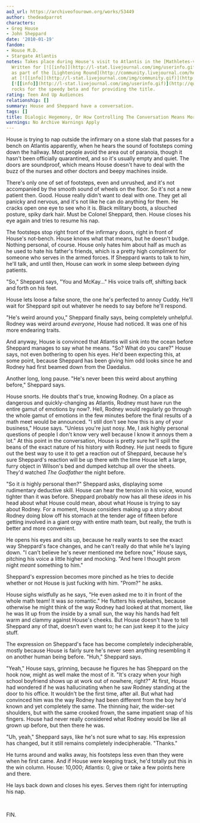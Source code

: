 ```yaml
---
ao3_url: https://archiveofourown.org/works/53449
author: thedeadparrot
characters:
- Greg House
- John Sheppard
date: '2010-01-19'
fandom:
- House M.D.
- Stargate Atlantis
notes: Takes place during House's visit to Atlantis in the [Mathletes-verse](http://archiveofourown.org/series/178).
  Written for [![[info]](http://l-stat.livejournal.com/img/userinfo.gif)](http://fearlesssisters.livejournal.com/profile)[**fearlesssisters**](http://fearlesssisters.livejournal.com/)
  as part of the [Lightening Round](http://community.livejournal.com/help_haiti/2706.html)
  at [![[info]](http://l-stat.livejournal.com/img/community.gif)](http://community.livejournal.com/help_haiti/profile)[**help\_haiti**](http://community.livejournal.com/help_haiti/).
  [![[info]](http://l-stat.livejournal.com/img/userinfo.gif)](http://queenzulu.livejournal.com/profile)[**queenzulu**](http://queenzulu.livejournal.com/)
  rocks for the speedy beta and for providing the title.
rating: Teen And Up Audiences
relationship: []
summary: House and Sheppard have a conversation.
tags: []
title: Dialogic Hegemony, Or How Controlling The Conversation Means More Naptime
warnings: No Archive Warnings Apply
---
```


House is trying to nap outside the infirmary on a stone slab that passes for a bench on Atlantis apparently, when he hears the sound of footsteps coming down the hallway. Most people avoid the area out of paranoia, though it hasn't been officially quarantined, and so it's usually empty and quiet. The doors are soundproof, which means House doesn't have to deal with the buzz of the nurses and other doctors and beepy machines inside.

There's only one of set of footsteps, even and unrushed, and it's not accompanied by the smooth sound of wheels on the floor. So it's not a new patient then. Good. House really didn't want to deal with one. They get all panicky and nervous, and it's not like he can do anything for them. He cracks open one eye to see who it is. Black military boots, a slouched posture, spiky dark hair. Must be Colonel Sheppard, then. House closes his eye again and tries to resume his nap.

The footsteps stop right front of the infirmary doors, right in front of House's not-bench. House knows what that means, but he doesn't budge. Nothing personal, of course. House only hates him about half as much as he used to hate his father's friends, which is a pretty high compliment for someone who serves in the armed forces. If Sheppard wants to talk to him, he'll talk, and until then, House can work in some sleep between dying patients.

"So," Sheppard says, "You and McKay..." His voice trails off, shifting back and forth on his feet.

House lets loose a false snore, the one he's perfected to annoy Cuddy. He'll wait for Sheppard spit out whatever he needs to say before he'll respond.

"He's weird around you," Sheppard finally says, being completely unhelpful. Rodney was weird around *everyone*, House had noticed. It was one of his more endearing traits.

And anyway, House is convinced that Atlantis will sink into the ocean before Sheppard manages to say what he means. "So? What do you care?" House says, not even bothering to open his eyes. He'd been expecting this, at some point, because Sheppard has been giving him odd looks since he and Rodney had first beamed down from the Daedalus.

Another long, long pause. "He's never been this weird about anything before," Sheppard says.

House snorts. He doubts that's true, knowing Rodney. On a place as dangerous and quickly-changing as Atlantis, Rodney must have run the entire gamut of emotions by now?. Hell, Rodney would regularly go through the whole gamut of emotions in the few minutes before the final results of a math meet would be announced. "I still don't see how this is any of your business," House says. "Unless you're just nosy. Me, I ask highly personal questions of people I don't know very well because I know it annoys them a lot." At this point in the conversation, House is pretty sure he'll spill the beans of the exact nature of his history with Rodney. He just needs to figure out the best way to use it to get a reaction out of Sheppard, because he's sure Sheppard's reaction will be up there with the time House left a large, furry object in Wilson's bed and dumped ketchup all over the sheets. They'd watched *The Godfather* the night before.

"So it *is* highly personal then?" Sheppard asks, displaying some rudimentary deductive skill. House can hear the tension in his voice, wound tighter than it was before. Sheppard probably now has all these *ideas* in his head about what House could mean, about what House is trying to say about Rodney. For a moment, House considers making up a story about Rodney doing blow off his stomach at the tender age of fifteen before getting involved in a giant orgy with entire math team, but really, the truth is better and more convenient.

He opens his eyes and sits up, because he really wants to see the exact way Sheppard's face changes, and he can't really do that while he's laying down. "I can't believe he's never mentioned me before now," House says, pitching his voice a little higher and mocking. "And here I thought prom night *meant* something to him."

Sheppard's expression becomes more pinched as he tries to decide whether or not House is just fucking with him. "Prom?" he asks.

House sighs wistfully as he says, "He even asked me to it in front of the whole math team! It was *so* romantic." He flutters his eyelashes, because otherwise he might think of the way Rodney had looked at that moment, like he was lit up from the inside by a small sun, the way his hands had felt warm and clammy against House's cheeks. But House doesn't have to tell Sheppard any of that, doesn't even want to; he can just keep it to the juicy stuff.

The expression on Sheppard's face has become completely indecipherable, mostly because House is fairly sure he's never seen anything resembling it on another human being before. "Huh," Sheppard says.

"Yeah," House says, grinning, because he figures he has Sheppard on the hook now, might as well make the most of it. "It's crazy when your high school boyfriend shows up at work out of nowhere, right?" At first, House had wondered if he was hallucinating when he saw Rodney standing at the door to his office. It wouldn't be the first time, after all. But what had convinced him was the way Rodney had been different from the boy he'd known and yet completely the same. The thinning hair, the wider-set shoulders, but with the same crooked frown, the same impatient snap of his fingers. House had never really considered what Rodney would be like all grown up before, but then there he was.

"Uh, yeah," Sheppard says, like he's not sure what to say. His expression has changed, but it still remains completely indecipherable. "Thanks."

He turns around and walks away, his footsteps less even than they were when he first came. And if House were keeping track, he'd totally put this in the win column. House: 10,000; Atlantis: 0, give or take a few points here and there.

He lays back down and closes his eyes. Serves them right for interrupting his nap.

 

FIN.
